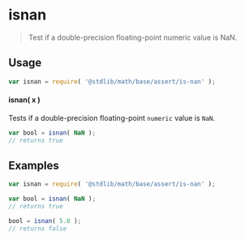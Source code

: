 <!--

@license Apache-2.0

Copyright (c) 2018 The Stdlib Authors.

Licensed under the Apache License, Version 2.0 (the "License");
you may not use this file except in compliance with the License.
You may obtain a copy of the License at

   http://www.apache.org/licenses/LICENSE-2.0

Unless required by applicable law or agreed to in writing, software
distributed under the License is distributed on an "AS IS" BASIS,
WITHOUT WARRANTIES OR CONDITIONS OF ANY KIND, either express or implied.
See the License for the specific language governing permissions and
limitations under the License.

-->

# isnan

> Test if a double-precision floating-point numeric value is NaN.

<section class="usage">

## Usage

```javascript
var isnan = require( '@stdlib/math/base/assert/is-nan' );
```

#### isnan( x )

Tests if a double-precision floating-point `numeric` value is `NaN`.

```javascript
var bool = isnan( NaN );
// returns true
```

</section>

<!-- /.usage -->

<section class="examples">

## Examples

<!-- eslint no-undef: "error" -->

```javascript
var isnan = require( '@stdlib/math/base/assert/is-nan' );

var bool = isnan( NaN );
// returns true

bool = isnan( 5.0 );
// returns false
```

</section>

<!-- /.examples -->

<section class="links">

</section>

<!-- /.links -->
